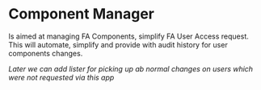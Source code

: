 # Component Manager

Is aimed at managing FA Components, simplify FA User Access request.
This will automate, simplify and provide with audit history for user components changes.


*Later we can add lister for picking up ab normal changes on users which were not requested via this app*